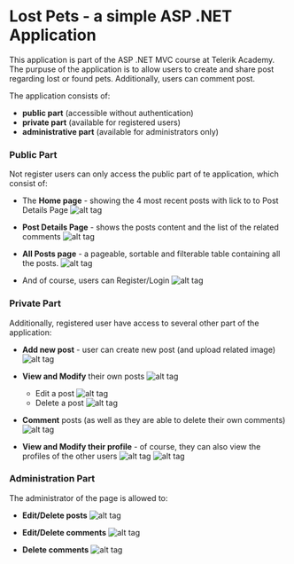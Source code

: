 # Lost Pets - a simple ASP .NET Application

This application is part of the ASP .NET MVC course at Telerik Academy. The purpuse of the application is to allow users to create and share post regarding lost or found pets. Additionally, users can comment post.

The application consists of:

- **public part** (accessible without authentication)
- **private part** (available for registered users)
- **administrative part** (available for administrators only)
    
### Public Part
Not register users can only access the public part of te application, which consist of:
- The **Home page** - showing the 4 most recent posts with lick to to Post Details Page
    ![alt tag](https://raw.githubusercontent.com/medeaohm/LostPets-ASP.NET-MVC-Project/master/images/HomePage-NotRegisteredUsers.jpg)

- **Post Details Page** - shows the posts content and the list of the related comments
    ![alt tag](https://raw.githubusercontent.com/medeaohm/LostPets-ASP.NET-MVC-Project/master/images/DetailsPage-NotRegisteredUsers.jpg)

- **All Posts page** - a pageable, sortable and filterable table containing all the posts. 
    ![alt tag](https://raw.githubusercontent.com/medeaohm/LostPets-ASP.NET-MVC-Project/master/images/All-NotRegisteredUsers.jpg)

- And of course, users can Register/Login
    ![alt tag](https://github.com/medeaohm/LostPets-ASP.NET-MVC-Project/blob/master/images/Register-and-Login.jpg)


### Private Part
Additionally, registered user have access to several other part of the application:

- **Add new post** - user can create new post (and upload related image)
    ![alt tag](https://github.com/medeaohm/LostPets-ASP.NET-MVC-Project/blob/master/images/AddPost-RegisteredUsers.jpg)

- **View and Modify** their own posts 
    ![alt tag](https://github.com/medeaohm/LostPets-ASP.NET-MVC-Project/blob/master/images/ViewMyPosts-RegisteredUsers.jpg)
    - Edit a post
        ![alt tag](https://github.com/medeaohm/LostPets-ASP.NET-MVC-Project/blob/master/images/EditPost-RegisteredUsers.jpg)
    - Delete a post
        ![alt tag](https://github.com/medeaohm/LostPets-ASP.NET-MVC-Project/blob/master/images/DeletePost-RegisteredUsers.jpg)

- **Comment** posts (as well as they are able to delete their own comments)
    ![alt tag](https://github.com/medeaohm/LostPets-ASP.NET-MVC-Project/blob/master/images/Comment-RegisteredUsers.jpg)

- **View and Modify their profile** - of course, they can also view the profiles of the other users
    ![alt tag](https://github.com/medeaohm/LostPets-ASP.NET-MVC-Project/blob/master/images/ViewMyProfile-RegisteredUsers.jpg)
    ![alt tag](https://github.com/medeaohm/LostPets-ASP.NET-MVC-Project/blob/master/images/EditMyProfile-RegisteredUsers.jpg)
    

### Administration Part
The administrator of the page is allowed to:
- **Edit/Delete posts**
    ![alt tag](https://github.com/medeaohm/LostPets-ASP.NET-MVC-Project/blob/master/images/Posts-Admin.jpg)

- **Edit/Delete comments**
    ![alt tag](https://github.com/medeaohm/LostPets-ASP.NET-MVC-Project/blob/master/images/Comments-Admin.jpg)

- **Delete comments**
    ![alt tag](https://github.com/medeaohm/LostPets-ASP.NET-MVC-Project/blob/master/images/Users-Admin.jpg)